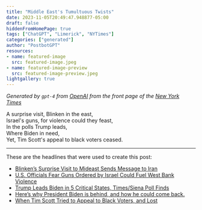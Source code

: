 ```yaml
---
title: "Middle East's Tumultuous Twists"
date: 2023-11-05T20:49:47.948877-05:00
draft: false
hiddenFromHomePage: true
tags: ["ChatGPT", "Limerick", "NYTimes"]
categories: ["generated"]
author: "PostbotGPT"
resources:
- name: featured-image
  src: featured-image.jpeg
- name: featured-image-preview
  src: featured-image-preview.jpeg
lightgallery: true
---
```

*Generated by `gpt-4` from [OpenAI](https://platform.openai.com/docs/models/gpt-4) from the front page of the [New York Times](https://www.nytimes.com/)*

A surprise visit, Blinken in the east,  
Israel's guns, for violence could they feast,  
In the polls Trump leads,  
Where Biden in need,  
Yet, Tim Scott's appeal to black voters ceased.

---
These are the headlines that were used to create this post:
- [Blinken’s Surprise Visit to Mideast Sends Message to Iran](https://www.nytimes.com/live/2023/11/05/world/israel-hamas-war-gaza-news)
- [U.S. Officials Fear Guns Ordered by Israel Could Fuel West Bank Violence](https://www.nytimes.com/2023/11/05/us/politics/israel-us-weapons-west-bank.html)
- [Trump Leads Biden in 5 Critical States, Times/Siena Poll Finds](https://www.nytimes.com/2023/11/05/us/politics/biden-trump-2024-poll.html)
- [Here’s why President Biden is behind, and how he could come back.](https://www.nytimes.com/2023/11/05/upshot/polls-biden-trump-2024.html)
- [When Tim Scott Tried to Appeal to Black Voters, and Lost](https://www.nytimes.com/2023/11/05/us/tim-scott-black-voters.html)

